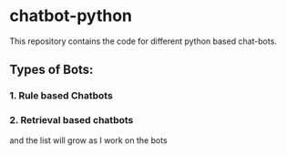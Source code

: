 # chatbot-python
This repository contains the code for different python based chat-bots.

## Types of Bots:
### 1. Rule based Chatbots
### 2. Retrieval based chatbots
and the list will grow as I work on the bots
